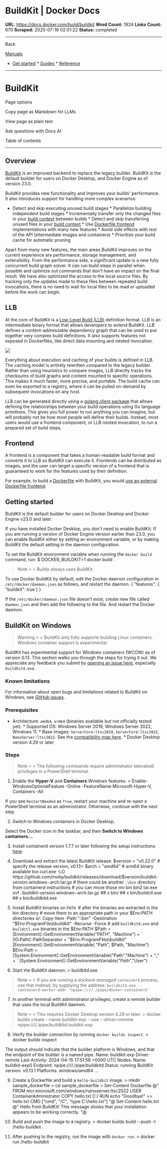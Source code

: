 # BuildKit | Docker Docs

**URL:** https://docs.docker.com/build/buildkit
**Word Count:** 1924
**Links Count:** 670
**Scraped:** 2025-07-16 02:01:22
**Status:** completed

---

Back

[Manuals](https://docs.docker.com/manuals/)

  * [Get started](https://docs.docker.com/get-started/)   * [Guides](https://docs.docker.com/guides/)   * [Reference](https://docs.docker.com/reference/)

* * *

# BuildKit

Page options

Copy page as Markdown for LLMs

View page as plain text

Ask questions with Docs AI

Table of contents

* * *

## Overview

[BuildKit](https://github.com/moby/buildkit) is an improved backend to replace the legacy builder. BuildKit is the default builder for users on Docker Desktop, and Docker Engine as of version 23.0.

BuildKit provides new functionality and improves your builds' performance. It also introduces support for handling more complex scenarios:

  * Detect and skip executing unused build stages   * Parallelize building independent build stages   * Incrementally transfer only the changed files in your [build context](https://docs.docker.com/build/concepts/context/) between builds   * Detect and skip transferring unused files in your [build context](https://docs.docker.com/build/concepts/context/)   * Use [Dockerfile frontend](https://docs.docker.com/build/buildkit/frontend/) implementations with many new features   * Avoid side effects with rest of the API \(intermediate images and containers\)   * Prioritize your build cache for automatic pruning

Apart from many new features, the main areas BuildKit improves on the current experience are performance, storage management, and extensibility. From the performance side, a significant update is a new fully concurrent build graph solver. It can run build steps in parallel when possible and optimize out commands that don't have an impact on the final result. We have also optimized the access to the local source files. By tracking only the updates made to these files between repeated build invocations, there is no need to wait for local files to be read or uploaded before the work can begin.

## LLB

At the core of BuildKit is a [Low-Level Build \(LLB\)](https://github.com/moby/buildkit#exploring-llb) definition format. LLB is an intermediate binary format that allows developers to extend BuildKit. LLB defines a content-addressable dependency graph that can be used to put together very complex build definitions. It also supports features not exposed in Dockerfiles, like direct data mounting and nested invocation.

![](https://docs.docker.com/images/buildkit-dag.svg)

Everything about execution and caching of your builds is defined in LLB. The caching model is entirely rewritten compared to the legacy builder. Rather than using heuristics to compare images, LLB directly tracks the checksums of build graphs and content mounted to specific operations. This makes it much faster, more precise, and portable. The build cache can even be exported to a registry, where it can be pulled on-demand by subsequent invocations on any host.

LLB can be generated directly using a [golang client package](https://pkg.go.dev/github.com/moby/buildkit/client/llb) that allows defining the relationships between your build operations using Go language primitives. This gives you full power to run anything you can imagine, but will probably not be how most people will define their builds. Instead, most users would use a frontend component, or LLB nested invocation, to run a prepared set of build steps.

## Frontend

A frontend is a component that takes a human-readable build format and converts it to LLB so BuildKit can execute it. Frontends can be distributed as images, and the user can target a specific version of a frontend that is guaranteed to work for the features used by their definition.

For example, to build a [Dockerfile](https://docs.docker.com/reference/dockerfile/) with BuildKit, you would [use an external Dockerfile frontend](https://docs.docker.com/build/buildkit/frontend/).

## Getting started

BuildKit is the default builder for users on Docker Desktop and Docker Engine v23.0 and later.

If you have installed Docker Desktop, you don't need to enable BuildKit. If you are running a version of Docker Engine version earlier than 23.0, you can enable BuildKit either by setting an environment variable, or by making BuildKit the default setting in the daemon configuration.

To set the BuildKit environment variable when running the `docker build` command, run:               $ DOCKER_BUILDKIT=1 docker build .     

> Note >  > Buildx always uses BuildKit.

To use Docker BuildKit by default, edit the Docker daemon configuration in `/etc/docker/daemon.json` as follows, and restart the daemon.               {       "features": {         "buildkit": true       }     }

If the `/etc/docker/daemon.json` file doesn't exist, create new file called `daemon.json` and then add the following to the file. And restart the Docker daemon.

## BuildKit on Windows

> Warning >  > BuildKit only fully supports building Linux containers. Windows container support is experimental.

BuildKit has experimental support for Windows containers \(WCOW\) as of version 0.13. This section walks you through the steps for trying it out. We appreciate any feedback you submit by [opening an issue here](https://github.com/moby/buildkit/issues/new), especially `buildkitd.exe`.

### Known limitations

For information about open bugs and limitations related to BuildKit on Windows, see [GitHub issues](https://github.com/moby/buildkit/issues?q=is%3Aissue%20state%3Aopen%20label%3Aarea%2Fwindows-wcow).

### Prerequisites

  * Architecture: `amd64`, `arm64` \(binaries available but not officially tested yet\).   * Supported OS: Windows Server 2019, Windows Server 2022, Windows 11.   * Base images: `ServerCore:ltsc2019`, `ServerCore:ltsc2022`, `NanoServer:ltsc2022`. See the [compatibility map here](https://learn.microsoft.com/en-us/virtualization/windowscontainers/deploy-containers/version-compatibility?tabs=windows-server-2019%2Cwindows-11#windows-server-host-os-compatibility).   * Docker Desktop version 4.29 or later

### Steps

> Note >  > The following commands require administrator \(elevated\) privileges in a PowerShell terminal.

  1. Enable the **Hyper-V** and **Containers** Windows features.                    > Enable-WindowsOptionalFeature -Online -FeatureName Microsoft-Hyper-V, Containers -All          

If you see `RestartNeeded` as `True`, restart your machine and re-open a PowerShell terminal as an administrator. Otherwise, continue with the next step.

  2. Switch to Windows containers in Docker Desktop.

Select the Docker icon in the taskbar, and then **Switch to Windows containers...**.

  3. Install containerd version 1.7.7 or later following the setup instructions [here](https://github.com/containerd/containerd/blob/main/docs/getting-started.md#installing-containerd-on-windows).

  4. Download and extract the latest BuildKit release.                    $version = "v0.22.0" # specify the release version, v0.13+          $arch = "amd64" # arm64 binary available too          curl.exe -LO https://github.com/moby/buildkit/releases/download/$version/buildkit-$version.windows-$arch.tar.gz          # there could be another `.\bin` directory from containerd instructions          # you can move those          mv bin bin2          tar.exe xvf .\buildkit-$version.windows-$arch.tar.gz          ## x bin/          ## x bin/buildctl.exe          ## x bin/buildkitd.exe

  5. Install BuildKit binaries on `PATH`.                    # after the binaries are extracted in the bin directory          # move them to an appropriate path in your $Env:PATH directories or:          Copy-Item -Path ".\bin" -Destination "$Env:ProgramFiles\buildkit" -Recurse -Force          # add `buildkitd.exe` and `buildctl.exe` binaries in the $Env:PATH          $Path = [Environment]::GetEnvironmentVariable("PATH", "Machine") + `              [IO.Path]::PathSeparator + "$Env:ProgramFiles\buildkit"          [Environment]::SetEnvironmentVariable( "Path", $Path, "Machine")          $Env:Path = [System.Environment]::GetEnvironmentVariable("Path","Machine") + ";" + `              [System.Environment]::GetEnvironmentVariable("Path","User")

  6. Start the BuildKit daemon.                    > buildkitd.exe          

> Note >  > If you are running a _dockerd-managed_ `containerd` process, use that instead, by supplying the address: `buildkitd.exe --containerd-worker-addr "npipe:////./pipe/docker-containerd"`

  7. In another terminal with administrator privileges, create a remote builder that uses the local BuildKit daemon.

> Note >  > This requires Docker Desktop version 4.29 or later.                    > docker buildx create --name buildkit-exp --use --driver=remote npipe:////./pipe/buildkitd          buildkit-exp          

  8. Verify the builder connection by running `docker buildx inspect`.                    > docker buildx inspect          

The output should indicate that the builder platform is Windows, and that the endpoint of the builder is a named pipe.                    Name:          buildkit-exp           Driver:        remote           Last Activity: 2024-04-15 17:51:58 +0000 UTC           Nodes:           Name:             buildkit-exp0           Endpoint:         npipe:////./pipe/buildkitd           Status:           running           BuildKit version: v0.13.1           Platforms:        windows/amd64          ...

  9. Create a Dockerfile and build a `hello-buildkit` image.                    > mkdir sample_dockerfile          > cd sample_dockerfile          > Set-Content Dockerfile @"          FROM mcr.microsoft.com/windows/nanoserver:ltsc2022          USER ContainerAdministrator          COPY hello.txt C:/          RUN echo "Goodbye!" >> hello.txt          CMD ["cmd", "/C", "type C:\\hello.txt"]          "@          Set-Content hello.txt @"          Hello from BuildKit!          This message shows that your installation appears to be working correctly.          "@          

  10. Build and push the image to a registry.                    > docker buildx build --push -t <username>/hello-buildkit .          

  11. After pushing to the registry, run the image with `docker run`.                    > docker run <username>/hello-buildkit